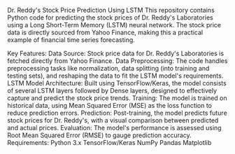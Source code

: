 Dr. Reddy's Stock Price Prediction Using LSTM
This repository contains Python code for predicting the stock prices of Dr. Reddy's Laboratories using a Long Short-Term Memory (LSTM) neural network. The stock price data is directly sourced from Yahoo Finance, making this a practical example of financial time series forecasting.

Key Features:
Data Source: Stock price data for Dr. Reddy's Laboratories is fetched directly from Yahoo Finance.
Data Preprocessing: The code handles preprocessing tasks like normalization, data splitting (into training and testing sets), and reshaping the data to fit the LSTM model's requirements.
LSTM Model Architecture: Built using TensorFlow/Keras, the model consists of several LSTM layers followed by Dense layers, designed to effectively capture and predict the stock price trends.
Training: The model is trained on historical data, using Mean Squared Error (MSE) as the loss function to reduce prediction errors.
Prediction: Post-training, the model predicts future stock prices for Dr. Reddy's, with a visual comparison between predicted and actual prices.
Evaluation: The model's performance is assessed using Root Mean Squared Error (RMSE) to gauge prediction accuracy.
Requirements:
Python 3.x
TensorFlow/Keras
NumPy
Pandas
Matplotlib
